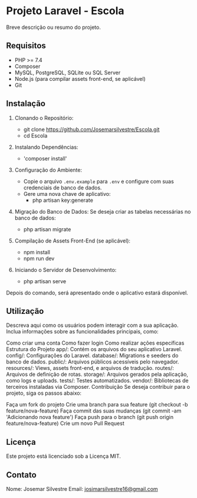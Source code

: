 # Projeto Laravel - Escola
Breve descrição ou resumo do projeto.

## Requisitos
 - PHP >= 7.4
 - Composer
 - MySQL, PostgreSQL, SQLite ou SQL Server
 - Node.js (para compilar assets front-end, se aplicável)
 - Git

## Instalação
1. Clonando o Repositório:
   - git clone https://github.com/Josemarsilvestre/Escola.git
   - cd Escola

2. Instalando Dependências:
   - 'composer install'

3. Configuração do Ambiente:
   - Copie o arquivo `.env.example` para `.env` e configure com suas credenciais de banco de dados.
   - Gere uma nova chave de aplicativo:
     - php artisan key:generate

4. Migração do Banco de Dados:
Se deseja criar as tabelas necessárias no banco de dados:
   - php artisan migrate

5. Compilação de Assets Front-End (se aplicável):
   - npm install
   - npm run dev

6. Iniciando o Servidor de Desenvolvimento:
   - php artisan serve

Depois do comando, será apresentado onde o aplicativo estará disponível.

## Utilização
Descreva aqui como os usuários podem interagir com a sua aplicação. Inclua informações sobre as funcionalidades principais, como:

Como criar uma conta
Como fazer login
Como realizar ações específicas
Estrutura do Projeto
app/: Contém os arquivos do seu aplicativo Laravel.
config/: Configurações do Laravel.
database/: Migrations e seeders do banco de dados.
public/: Arquivos públicos acessíveis pelo navegador.
resources/: Views, assets front-end, e arquivos de tradução.
routes/: Arquivos de definição de rotas.
storage/: Arquivos gerados pela aplicação, como logs e uploads.
tests/: Testes automatizados.
vendor/: Bibliotecas de terceiros instaladas via Composer.
Contribuição
Se deseja contribuir para o projeto, siga os passos abaixo:

Faça um fork do projeto
Crie uma branch para sua feature (git checkout -b feature/nova-feature)
Faça commit das suas mudanças (git commit -am 'Adicionando nova feature')
Faça push para o branch (git push origin feature/nova-feature)
Crie um novo Pull Request

## Licença
Este projeto está licenciado sob a Licença MIT.

## Contato
Nome: Josemar Silvestre
Email: josimarsilvestre16@gmail.com